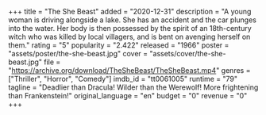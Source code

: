 +++
title = "The She Beast"
added = "2020-12-31"
description = "A young woman is driving alongside a lake. She has an accident and the car plunges into the water. Her body is then possessed by the spirit of an 18th-century witch who was killed by local villagers, and is bent on avenging herself on them."
rating = "5"
popularity = "2.422"
released = "1966"
poster = "assets/poster/the-she-beast.jpg"
cover = "assets/cover/the-she-beast.jpg"
file = "https://archive.org/download/TheSheBeast/TheSheBeast.mp4"
genres = ["Thriller", "Horror", "Comedy"]
imdb_id = "tt0061005"
runtime = "79"
tagline = "Deadlier than Dracula! Wilder than the Werewolf! More frightening than Frankenstein!"
original_language = "en"
budget = "0"
revenue = "0"
+++
